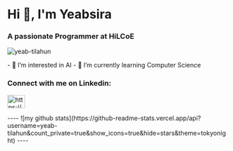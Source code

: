 <h1 align="left">Hi 👋, I'm Yeabsira</h1>
<h3 align="left">A passionate Programmer at HiLCoE</h3>
<p align="left"> <img src="https://komarev.com/ghpvc/?username=yeab-tilahun" alt="yeab-tilahun" /> </p>
- 🔭 I’m interested in AI
- 🌱 I’m currently learning Computer Science
<h3 align="left">Connect with me on Linkedin:</h3>
<p align="left">
<a href="https://www.linkedin.com/in/yeabsira-tilahun-55a580177/" target="blank"><img align="center" src="https://raw.githubusercontent.com/rahuldkjain/github-profile-readme-generator/master/src/images/icons/Social/linked-in-alt.svg" alt="https://www.linkedin.com/in/yeabsira-tilahun-55a580177/" height="30" width="40" /></a>
</p>
----
![my github stats](https://github-readme-stats.vercel.app/api?username=yeab-tilahun&count_private=true&show_icons=true&hide=stars&theme=tokyonight)
----
